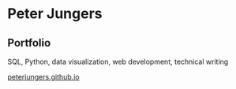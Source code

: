 # Peter Jungers  
## Portfolio
SQL, Python, data visualization, web development, technical writing

[peterjungers.github.io](https://peterjungers.github.io)
